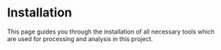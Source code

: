 # Installation
This page guides you through the installation of all necessary tools which are used for processing and analysis in this project.
